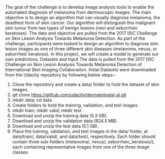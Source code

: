 
The goal of the challenge is to develop image analysis tools to enable the automated diagnosis of melanoma from dermoscopic images. The main objective is to design an algorithm that can visually diagnose melanoma, the deadliest form of skin cancer. Our algorithm will distinguish this malignant skin tumor from two types of benign lesions (nevi and seborrheic keratoses). The data and objective are pulled from the 2017 ISIC Challenge on Skin Lesion Analysis Towards Melanoma Detection. As part of the challenge, participants were tasked to design an algorithm to diagnose skin lesion images as one of three different skin diseases (melanoma, nevus, or seborrheic keratosis). In this project, we will create a model to generate our own predictions.
Datasets and Input
The data is pulled from the 2017 ISIC Challenge on Skin Lesion Analysis Towards Melanoma Detection of International Skin Imaging Collaboration.
Initial Datasets were downloaded from the Udacity repository by following below steps:-
1.	Clone the repository and create a data/ folder to hold the dataset of skin images.
2.	git clone https://github.com/udacity/dermatologist-ai.git
3.	mkdir data; cd data
4.	Create folders to hold the training, validation, and test images.
5.	mkdir train; mkdir valid; mkdir test
6.	Download and unzip the training data (5.3 GB).
7.	Download and unzip the validation data (824.5 MB).
8.	Download and unzip the test data (5.1 GB).
9.	Place the training, validation, and test images in the data/ folder, at data/train/, data/valid/, and data/test/, respectively. Each folder should contain three sub-folders (melanoma/, nevus/, seborrheic_keratosis/), each containing representative images from one of the three image classes.



